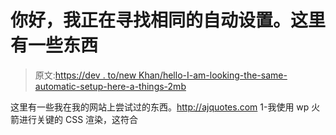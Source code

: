 # 你好，我正在寻找相同的自动设置。这里有一些东西

> 原文:[https://dev . to/new Khan/hello-I-am-looking-the-same-automatic-setup-here-a-things-2mb](https://dev.to/newkhan/hello-i-am-looking-for-the-same-automatic-setup-here-are-a-few-things-2mb)

这里有一些我在我的网站上尝试过的东西。http://ajquotes.com 1-我使用 wp 火箭进行关键的 CSS 渲染，这符合